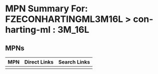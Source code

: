 



# MPN Summary For: FZECONHARTINGML3M16L > con-harting-ml : 3M_16L

## MPNs
  

|MPN|Direct Links|Search Links|
| :--- | :--- | :--- |
||||

